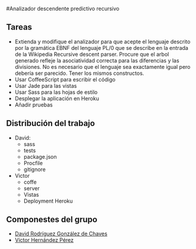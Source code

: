 #Analizador descendente predictivo recursivo 

## Tareas

   * Extienda y modifique el analizador para que acepte el lenguaje descrito por la gramática EBNF del lenguaje PL/0 que se describe en la entrada de la Wikipedia Recursive descent parser. Procure que el arbol generado refleje la asociatividad correcta para las diferencias y las divisiones. No es necesario que el lenguaje sea exactamente igual pero debería ser parecido. Tener los mismos constructos.
   * Usar CoffeeScript para escribir el código 
   * Usar Jade para las vistas
   * Usar Sass para las hojas de estilo
   * Desplegar la aplicación en Heroku
   * Añadir pruebas

## Distribución del trabajo 
  * David: 
      * sass
      * tests
      * package.json
      * Procfile
      * gitignore
  * Victor 
      * coffe 
      * server
      * Vistas
      * Deployment Heroku

## Componestes del grupo
   * [David Rodríguez González de Chaves](http://alu0100837353.github.io/)
   * [Víctor Hernández Pérez](http://alu0100697032.github.io/)
